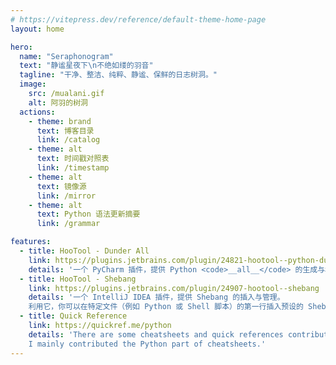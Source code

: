 ```yaml
---
# https://vitepress.dev/reference/default-theme-home-page
layout: home

hero:
  name: "Seraphonogram"
  text: "静谧星夜下\n不绝如缕的羽音"
  tagline: "干净、整洁、纯粹、静谧、保鲜的日志树洞。"
  image:
    src: /mualani.gif
    alt: 阿羽的树洞
  actions:
    - theme: brand
      text: 博客目录
      link: /catalog
    - theme: alt
      text: 时间戳对照表
      link: /timestamp
    - theme: alt
      text: 镜像源
      link: /mirror
    - theme: alt
      text: Python 语法更新摘要
      link: /grammar

features:
  - title: HooTool - Dunder All
    link: https://plugins.jetbrains.com/plugin/24821-hootool--python-dunder-all
    details: '一个 PyCharm 插件，提供 Python <code>__all__</code> 的生成与格式化，以及为变量/常量、函数、类等符号提供过滤筛选功能。'
  - title: HooTool - Shebang
    link: https://plugins.jetbrains.com/plugin/24907-hootool--shebang
    details: '一个 IntelliJ IDEA 插件，提供 Shebang 的插入与管理。
    利用它，你可以在特定文件（例如 Python 或 Shell 脚本）的第一行插入预设的 Shebang，如果已有则替换之。'
  - title: Quick Reference
    link: https://quickref.me/python
    details: 'There are some cheatsheets and quick references contributed by open source angels on Quick Reference.
    I mainly contributed the Python part of cheatsheets.'
---
```



